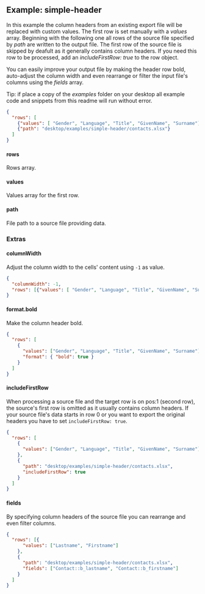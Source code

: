 ## Example: simple-header

In this example the column headers from an existing export file will be replaced with custom values. The first row is set manually with a *values* array. Beginning with the following one all rows of the source file specified by *path* are written to the output file. The first row of the source file is skipped by deafult as it generally contains column headers. If you need this row to be processed, add an *includeFirstRow: true* to the row object.

You can easily improve your output file by making the header row bold, auto-adjust the column width and even rearrange or filter the input file's columns using the *fields* array.

Tip: if place a copy of the *examples* folder on your desktop all example code and snippets from this readme will run without error.

```json
{
  "rows": [
    {"values": [ "Gender", "Language", "Title", "GivenName", "Surname"]},
    {"path": "desktop/examples/simple-header/contacts.xlsx"}
  ]
}
```

#### rows

Rows array.

#### values

Values array for the first row.

#### path

File path to a source file providing data.

### Extras

#### columnWidth

Adjust the column width to the cells' content using `-1` as value.

```json
{
  "columnWidth": -1,
  "rows": [{"values": [ "Gender", "Language", "Title", "GivenName", "Surname"]}]
}
```

#### format.bold

Make the column header bold.

```json
{
  "rows": [
    {
      "values": ["Gender", "Language", "Title", "GivenName", "Surname"],
      "format": { "bold": true }
    }
  ]
}
```

#### includeFirstRow

When processing a source file and the target row is on pos:1 (second row), the source's first row is omitted as it usually contains column headers. If your source file's data starts in row 0 or you want to export the original headers you have to set `includeFirstRow: true`.

```json
{
  "rows": [
    {
      "values": ["Gender", "Language", "Title", "GivenName", "Surname"]
    },
    {
      "path": "desktop/examples/simple-header/contacts.xlsx",
      "includeFirstRow": true
    }
  ]
}
```

#### fields

By specifying column headers of the source file you can rearrange and even filter columns.

```json
{
  "rows": [{
      "values": ["Lastname", "Firstname"]
    },
    {
      "path": "desktop/examples/simple-header/contacts.xlsx",
      "fields": ["Contact::b_lastname", "Contact::b_firstname"]
    }
  ]
}
```
